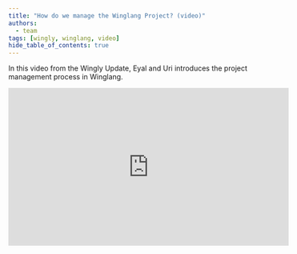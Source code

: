 ```yaml
---
title: "How do we manage the Winglang Project? (video)"
authors: 
  - team
tags: [wingly, winglang, video]
hide_table_of_contents: true
---
```


In this video from the Wingly Update, Eyal and Uri introduces the project management process in Winglang.

<!--truncate-->

<iframe width="560" height="315" src="https://www.youtube.com/embed/GWKs6QthcbE" title="YouTube video player" frameborder="0" allow="accelerometer; autoplay; clipboard-write; encrypted-media; gyroscope; picture-in-picture; web-share" allowfullscreen></iframe>